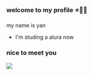 ### welcome to my profile ⭐🔮💜

my name is yan

 - I'm studing a alura now

### nice to meet you
![](https://media1.tenor.com/m/7RSCNTwDSwUAAAAC/detective-conan-magic-kaito.gif)
